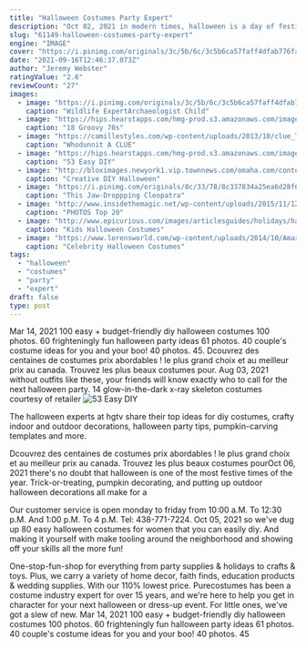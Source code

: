 ```yaml
---
title: "Halloween Costumes Party Expert"
description: "Oct 02, 2021 in modern times, halloween is a day of festivities&when people can enjoy trick-or-treating for candy, carving pumpkins, and wearing costumes. At the end of the day"
slug: "61149-halloween-costumes-party-expert"
engine: "IMAGE"
cover: "https://i.pinimg.com/originals/3c/5b/6c/3c5b6ca57faff4dfab776fae4358988d.jpg"
date: "2021-09-16T12:46:37.073Z"
author: "Jeremy Webster"
ratingValue: "2.6"
reviewCount: "27"
images:
  - image: "https://i.pinimg.com/originals/3c/5b/6c/3c5b6ca57faff4dfab776fae4358988d.jpg"
    caption: "Wildlife ExpertArchaeologist Child"
  - image: "https://hips.hearstapps.com/hmg-prod.s3.amazonaws.com/images/diy-70s-halloween-costumes-1536787848.jpg?crop=1.00xw:1.00xh;0,0&resize=1200:*"
    caption: "18 Groovy 70s"
  - image: "https://camillestyles.com/wp-content/uploads/2013/10/clue_TitleImage.jpg"
    caption: "Whodunnit A CLUE"
  - image: "https://hips.hearstapps.com/hmg-prod.s3.amazonaws.com/images/diy-halloween-decorations-1560795720.jpg?crop=1.00xw:0.752xh;0,0.248xh&resize=1200:*"
    caption: "53 Easy DIY"
  - image: "http://bloximages.newyork1.vip.townnews.com/omaha.com/content/tncms/assets/v3/editorial/8/51/85141382-5284-11e4-b593-0017a43b2370/543b3f89724d9.image.jpg"
    caption: "Creative DIY Halloween"
  - image: "https://i.pinimg.com/originals/8c/33/78/8c337834a25ea6d28f6de1d5b67e839e.jpg"
    caption: "This Jaw-Droppping Cleopatra"
  - image: "http://www.insidethemagic.net/wp-content/uploads/2015/11/12200775_10153067321500981_1714709414_n.jpg"
    caption: "PHOTOS Top 20"
  - image: "http://www.epicurious.com/images/articlesguides/holidays/halloween/grapes_612.jpg"
    caption: "Kids Halloween Costumes"
  - image: "https://www.lorensworld.com/wp-content/uploads/2014/10/Amazing-Celebrity-Halloween-Costume-Ideas-2013-2014-F.jpg"
    caption: "Celebrity Halloween Costumes"
tags:
  - "halloween"
  - "costumes"
  - "party"
  - "expert"
draft: false
type: post
---
```


Mar 14, 2021 100 easy + budget-friendly diy halloween costumes 100 photos. 60 frighteningly fun halloween party ideas 61 photos. 40 couple's costume ideas for you and your boo! 40 photos. 45. Dcouvrez des centaines de costumes  prix abordables ! le plus grand choix et au meilleur prix au canada. Trouvez les plus beaux costumes pour. Aug 03, 2021 without outfits like these, your friends will know exactly who to call for the next halloween party. 14 glow-in-the-dark x-ray skeleton costumes courtesy of retailer
![53 Easy DIY](https://hips.hearstapps.com/hmg-prod.s3.amazonaws.com/images/diy-halloween-decorations-1560795720.jpg?crop=1.00xw:0.752xh;0,0.248xh&resize=1200:* "53 Easy DIY")

The halloween experts at hgtv share their top ideas for diy costumes, crafty indoor and outdoor decorations, halloween party tips, pumpkin-carving templates and more.
<!--inArticleAds-->

<!--galleryOne-->

Dcouvrez des centaines de costumes  prix abordables ! le plus grand choix et au meilleur prix au canada. Trouvez les plus beaux costumes pourOct 06, 2021 there's no doubt that halloween is one of the most festive times of the year. Trick-or-treating, pumpkin decorating, and putting up outdoor halloween decorations all make for a
<!--inArticleAds-->

<!--galleryTwo-->

Our customer service is open monday to friday from 10:00 a.M. To 12:30 p.M. And 1:00 p.M. To 4 p.M. Tel: 438-771-7224. Oct 05, 2021 so we've dug up 80 easy halloween costumes for women that you can easily diy. And making it yourself with make tooling around the neighborhood and showing off your skills all the more fun!
<!--galleryThree-->

One-stop-fun-shop for everything from party supplies & holidays to crafts & toys. Plus, we carry a variety of home decor, faith finds, education products & wedding supplies. With our 110% lowest price. Purecostumes has been a costume industry expert for over 15 years, and we're here to help you get in character for your next halloween or dress-up event. For little ones, we've got a slew of new. Mar 14, 2021 100 easy + budget-friendly diy halloween costumes 100 photos. 60 frighteningly fun halloween party ideas 61 photos. 40 couple's costume ideas for you and your boo! 40 photos. 45